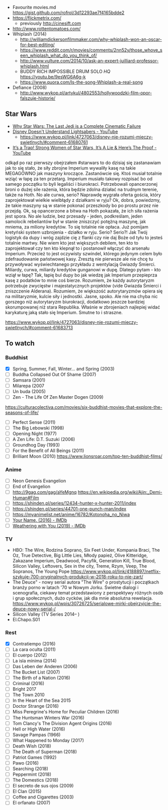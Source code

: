 - Favourite movies.md https://gist.github.com/rofrol/3d12293ae7f4165bdde2
- https://flickmetrix.com/
  - previously http://cinesift.com
- http://www.rottentomatoes.com/
- Whiplash (2014)
  - http://williamdickersonfilmmaker.com/why-whiplash-won-an-oscar-for-best-editing/
  - https://www.reddit.com/r/movies/comments/2nn52y/those_whove_seen_whiplash_what_do_you_think_of/
  - http://www.vulture.com/2014/10/ask-an-expert-juilliard-professor-whiplash.html
  - BUDDY RICH IMPOSSIBLE DRUM SOLO *HQ* https://youtu.be/9esWG6A6g-k
  - https://www.quora.com/Is-the-song-Whiplash-a-real-song
- Defiance (2008)
  - http://www.wykop.pl/artykul/4802553/hollywoodzki-film-opor-falszuje-historie/

## Star Wars

- [Why Star Wars: The Last Jedi is a Complete Cinematic Failure](https://youtu.be/5ECwhB21Pnk)
- [Disney Doesn't Understand Lightsabers - YouTube](https://youtu.be/c85KaDSMIRM)
  - https://www.wykop.pl/link/4727063/disney-nie-rozumi-mieczy-swietlnych/#comment-61680761
- [It’s a Trap! Strong Women of Star Wars, It’s A Lie & Here’s The Proof - YouTube](https://youtu.be/lFaSUn9bHVw)

odkąd po raz pierwszy obejrzałem #starwars to do dzisiaj się zastanawiam jak to się stało, że siły zbrojne Imperium wywaliły kasę na takie MEGAGÓWNO jak maszyny kroczące.
Zastanówcie się. Ktoś musiał totalnie wziąć w łapę za ten przetarg. Imperium musiało takowy rozpisać bo od samego początku to byli legaliści i biurokraci. Potrzebowali opancerzonej broni o dużej sile rażenia, która będzie zdolna działać na trudnym terenie, także na Hoth.
No ale curwa, serio? Naprawdę wygrała oferta gościa, który zaprojektował wielkie wielbłądy z działkami w ryju? Ok, dobra, powiedzmy, że takie maszyny są w stanie pokonać przeszkody bo po prostu przez nie przejdą. Ok, są opancerzone a bitwa na Hoth pokazała, że ich siła rażenia jest spora. No ale ludzie, bez przesady - jeden, podkreślam, jeden samolocik rebeliantów był w stanie zniszczyć potężną maszynę, jak mniema, za miliony kredytów. To się totalnie nie opłaca. Już pomijam kretyński system uzbrojenia - działko w ryju. Serio? Serio?! Jak Twój logistyk da dupy i wróg zajdzie cię z flanki czy nie daj Boże od tyłu to jesteś totalnie martwy. Nie wiem kto jest większych debilem, ten kto to zaprojektował czy ten kto klepnął to i postanowił włączyć do arsenału Imperium. Przecież to jest oczywisty szwindel, którego jedynym celem było zdefraudowanie państwowej kasy. Zresztą nie pierwsze ale nie chcę tu przywoływać wyświechtanego przykładu z wentylacją Gwiazdy Śmierci. Miliardy, curwa, miliardy kredytów gunganowi w dupę.
Dlatego pytam - kto wziął w łapę?
Tak, łapię bul dupy bo jak wiedzę jak Imperium przepieprza kasę z podatków to mnie coś bierze. Rozumiem, że każdy autorytaryzm potrzebuje zwycięstw i majestatycznych projektów (vide Gwiazda Śmierci i zniszczenie Alderana). Rozumiem, że większość autorytaryzmów opiera się na militaryzmie, kulcie siły i jednostki. Jasne, spoko. Ale nie ma chyba nic gorszego niż autorytaryzm biurokracji, dodatkowo jeszcze bardziej skorumpowanej niż stara Republika. Właśnie w zbrojeniach najlepiej widać karykaturę jaką stało się Imperium.
Smutne to i straszne.

https://www.wykop.pl/link/4727063/disney-nie-rozumi-mieczy-swietlnych/#comment-61683713

## To watch

### Buddhist

- [x] Spring, Summer, Fall, Winter... and Spring (2003)
- [ ] Buddha Collapsed Out Of Shame (2007)
- [ ] Samsara (2001)
- [ ] Milarepa (2007
- [ ] Un buda (2005)
- [ ] Zen - The Life Of Zen Master Dogen (2009)

https://culturacolectiva.com/movies/six-buddhist-movies-that-explore-the-seasons-of-life/

- [ ] Perfect Sense (2011)
- [ ] The Big Lebowski (1998)
- [ ] Opening Night (1977)
- [ ] A Zen Life: D.T. Suzuki (2006)
- [ ] Groundhog Day (1993)
- [ ] For the Benefit of All Beings (2011)
- [ ] Brilliant Moon (2010)
https://www.lionsroar.com/top-ten-buddhist-films/

### Anime

- [ ] Neon Genesis Evangelion
- [ ] End of Evangelion
- [ ] http://9gag.com/gag/aYeMgnq https://en.wikipedia.org/wiki/Ajin:_Demi-Human#Film
- [ ] https://shinden.pl/series/12434-hunter-x-hunter-2011/index
- [ ] https://shinden.pl/series/44701-one-punch-man/index
- [ ] https://myanimelist.net/anime/16782/Kotonoha_no_Niwa
- [ ] [Your Name. (2016) - IMDb](https://www.imdb.com/title/tt5311514/)
- [ ] [Weathering with You (2019) - IMDb](https://www.imdb.com/title/tt9426210/)

### TV

- HBO: The Wire, Rodzina Soprano, Six Feet Under, Kompania Braci, The Oz, True Detective, Big Little Lies, Młody papież, Olive Kitteridge, Zakazane Imperium, Deadwood, Pacyfik, Generation Kill, True Blood, Silicon Valley, Leftovers, Sex in the city, Treme, Rzym, Veep, The Sopranos, The Young Pope https://www.wykop.pl/link/4188897/netflix-szykuje-700-oryginalnych-produkcji-w-2018-roku-to-nie-zart/
- The Deuce" - nowy serial autora "The Wire" o prostytucji i początkach branży porno w latach '70 w Nowym Jorku. Świetne dialogi i scenografia, ciekawy temat przedstawiony z perspektywy różnych osób i grup społecznych, dużo cycków, jak dla mnie absolutna rewelacja. https://www.wykop.pl/wpis/30726725/serialowe-mirki-obejrzyjcie-the-deuce-nowy-serial-/
- Silicon Valley (TV Series 2014– )
- El.Chapo.S01

### Rest

- [x] Contratiempo (2016)
- [ ] La cara oculta (2011)
- [ ] El cuerpo (2012)
- [ ] La isla mínima (2014)
- [ ] Das Leben der Anderen (2006)
- [ ] The Bucket List (2007)
- [ ] The Birth of a Nation (2016)
- [ ] Criminal (2016)
- [ ] Bright 2017
- [ ] The Town 2010
- [ ] In the Heart of the Sea 2015
- [ ] Doctor Strange (2016)
- [ ] Miss Peregrine's Home for Peculiar Children (2016)
- [ ] The Huntsman Winters War (2016)
- [ ] Tom Clancy's The Division Agent Origins (2016)
- [ ] Hell or High Water (2016)
- [ ] Savage Pampas (1966)
- [ ] What Happened to Monday (2017)
- [ ] Death Wish (2018)
- [ ] The Death of Superman (2018)
- [ ] Patriot Games (1992)
- [ ] Pawo (2016)
- [ ] Searching (2018)
- [ ] Peppermint (2018)
- [ ] The Domestics (2018)
- [ ] El secreto de sus ojos (2009)
- [ ] El Clan (2015)
- [ ] Coffee and Cigarettes (2003)
- [ ] El orfanato (2007)
